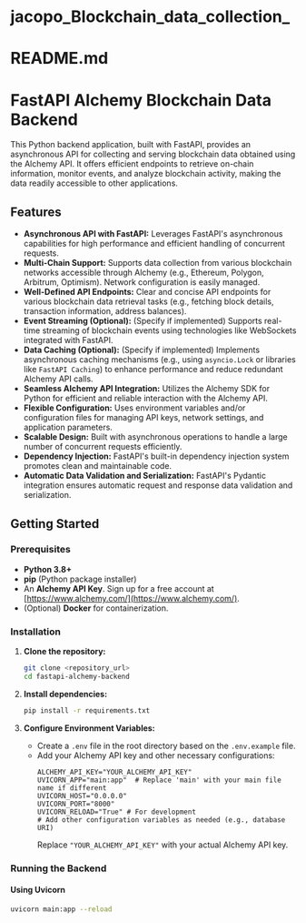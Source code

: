 # jacopo_Blockchain_data_collection_

# README.md

# FastAPI Alchemy Blockchain Data Backend

This Python backend application, built with FastAPI, provides an asynchronous API for collecting and serving blockchain data obtained using the Alchemy API. It offers efficient endpoints to retrieve on-chain information, monitor events, and analyze blockchain activity, making the data readily accessible to other applications.

## Features

* **Asynchronous API with FastAPI:** Leverages FastAPI's asynchronous capabilities for high performance and efficient handling of concurrent requests.
* **Multi-Chain Support:** Supports data collection from various blockchain networks accessible through Alchemy (e.g., Ethereum, Polygon, Arbitrum, Optimism). Network configuration is easily managed.
* **Well-Defined API Endpoints:** Clear and concise API endpoints for various blockchain data retrieval tasks (e.g., fetching block details, transaction information, address balances).
* **Event Streaming (Optional):** (Specify if implemented) Supports real-time streaming of blockchain events using technologies like WebSockets integrated with FastAPI.
* **Data Caching (Optional):** (Specify if implemented) Implements asynchronous caching mechanisms (e.g., using `asyncio.Lock` or libraries like `FastAPI Caching`) to enhance performance and reduce redundant Alchemy API calls.
* **Seamless Alchemy API Integration:** Utilizes the Alchemy SDK for Python for efficient and reliable interaction with the Alchemy API.
* **Flexible Configuration:** Uses environment variables and/or configuration files for managing API keys, network settings, and application parameters.
* **Scalable Design:** Built with asynchronous operations to handle a large number of concurrent requests efficiently.
* **Dependency Injection:** FastAPI's built-in dependency injection system promotes clean and maintainable code.
* **Automatic Data Validation and Serialization:** FastAPI's Pydantic integration ensures automatic request and response data validation and serialization.

## Getting Started

### Prerequisites

* **Python 3.8+**
* **pip** (Python package installer)
* An **Alchemy API Key**. Sign up for a free account at [https://www.alchemy.com/](https://www.alchemy.com/).
* (Optional) **Docker** for containerization.

### Installation

1.  **Clone the repository:**
    ```bash
    git clone <repository_url>
    cd fastapi-alchemy-backend
    ```

2.  **Install dependencies:**
    ```bash
    pip install -r requirements.txt
    ```

3.  **Configure Environment Variables:**
    * Create a `.env` file in the root directory based on the `.env.example` file.
    * Add your Alchemy API key and other necessary configurations:
        ```
        ALCHEMY_API_KEY="YOUR_ALCHEMY_API_KEY"
        UVICORN_APP="main:app"  # Replace 'main' with your main file name if different
        UVICORN_HOST="0.0.0.0"
        UVICORN_PORT="8000"
        UVICORN_RELOAD="True" # For development
        # Add other configuration variables as needed (e.g., database URI)
        ```
        Replace `"YOUR_ALCHEMY_API_KEY"` with your actual Alchemy API key.

### Running the Backend

#### Using Uvicorn

```bash
uvicorn main:app --reload
